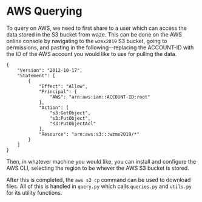# AWS Querying

To query on AWS, we need to first share to a user which can access the data stored in the S3 bucket from waze. This can be done on the AWS online console by navigating to the `wzmx2019` S3 bucket, going to permissions, and pasting in the following--replacing the ACCOUNT-ID with the ID of the AWS account you would like to use for pulling the data.

```
{
    "Version": "2012-10-17",
    "Statement": [
        {
            "Effect": "Allow",
            "Principal": {
                "AWS": "arn:aws:iam::ACCOUNT-ID:root"
            },
            "Action": [
                "s3:GetObject",
                "s3:PutObject",
                "s3:PutObjectAcl"
            ],
            "Resource": "arn:aws:s3:::wzmx2019/*"
        }
    ]
}
```

Then, in whatever machine you would like, you can install and configure the AWS CLI, selecting the region to be whever the AWS S3 bucket is stored. 

After this is completed, the `aws s3 cp` command can be used to download files. All of this is handled in `query.py` which calls `queries.py` and `utils.py` for its utility functions.





